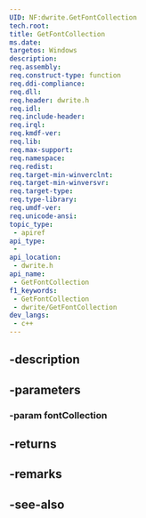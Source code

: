 ```yaml
---
UID: NF:dwrite.GetFontCollection
tech.root: 
title: GetFontCollection
ms.date: 
targetos: Windows
description: 
req.assembly: 
req.construct-type: function
req.ddi-compliance: 
req.dll: 
req.header: dwrite.h
req.idl: 
req.include-header: 
req.irql: 
req.kmdf-ver: 
req.lib: 
req.max-support: 
req.namespace: 
req.redist: 
req.target-min-winverclnt: 
req.target-min-winversvr: 
req.target-type: 
req.type-library: 
req.umdf-ver: 
req.unicode-ansi: 
topic_type:
 - apiref
api_type:
 - 
api_location:
 - dwrite.h
api_name:
 - GetFontCollection
f1_keywords:
 - GetFontCollection
 - dwrite/GetFontCollection
dev_langs:
 - c++
---
```


## -description

## -parameters

### -param fontCollection

## -returns

## -remarks

## -see-also

